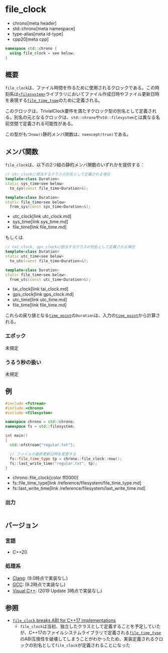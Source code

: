 # file_clock
* chrono[meta header]
* std::chrono[meta namespace]
* type-alias[meta id-type]
* cpp20[meta cpp]

```cpp
namespace std::chrono {
  using file_clock = see below;
}
```

## 概要
`file_clock`は、ファイル時間を作るために使用されるクロックである。この時刻系は[`<filesystem>`](/reference/filesystem.md)ライブラリにおいてファイル作成日時やファイル更新日時を表現する[`file_time_type`](/reference/filesystem/file_time_type.md)のために定義される。

このクロックは、TrivialClock要件を満たすクロック型の別名として定義される。別名の元となるクロックは、`std::chrono`や`std::filesystem`とは異なる名前空間で定義される可能性がある。

この型がもつ`now()`静的メンバ関数は、`noexcept(true)`である。


## メンバ関数
`file_clock`は、以下の2つ組の静的メンバ関数のいずれかを提供する：

```cpp
// utc_clockに相当するクラスの別名として定義される場合
template<class Duration>
static sys_time<see below>
  to_sys(const file_time<Duration>&);

template<class Duration>
static file_time<see below>
  from_sys(const sys_time<Duration>&);
```
* utc_clock[link utc_clock.md]
* sys_time[link sys_time.md]
* file_time[link file_time.md]

もしくは

```cpp
// tai_clock, gps_clockに相当するクラスの別名として定義される場合
template<class Duration>
static utc_time<see below>
  to_utc(const file_time<Duration>&);

template<class Duration>
static file_time<see below>
  from_utc(const utc_time<Duration>&);
```
* tai_clock[link tai_clock.md]
* gps_clock[link gps_clock.md]
* utc_time[link utc_time.md]
* file_time[link file_time.md]

これらの戻り値となる[`time_point`](time_point.md)の`Duration`は、入力の[`time_point`](time_point.md)から計算される。


### エポック
未規定


### うるう秒の扱い
未規定


## 例
```cpp example
#include <fstream>
#include <chrono>
#include <filesystem>

namespace chrono = std::chrono;
namespace fs = std::filesystem;

int main()
{
  std::ofstream{"regular.txt"};

  // ファイルの最終更新日時を変更する
  fs::file_time_type tp = chrono::file_clock::now();
  fs::last_write_time("regular.txt", tp);
}
```
* chrono::file_clock[color ff0000]
* fs::file_time_type[link /reference/filesystem/file_time_type.md]
* fs::last_write_time[link /reference/filesystem/last_write_time.md]

### 出力
```
```

## バージョン
### 言語
- C++20

### 処理系
- [Clang](/implementation.md#clang): (9.0時点で実装なし)
- [GCC](/implementation.md#gcc): (9.2時点で実装なし)
- [Visual C++](/implementation.md#visual_cpp): (2019 Update 3時点で実装なし)


## 参照
- [`file_clock` breaks ABI for C++17 implementations](https://wg21.cmeerw.net/lwg/issue3145)
    - `file_clock`は当初、独立したクラスとして定義することを予定していたが、C++17のファイルシステムライブラリで定義される[`file_time_type`](/reference/filesystem/file_time_type.md)のABI互換性を破壊してしまうことがわかったため、実装定義されるクロックの別名として`file_clock`が定義されることになった

